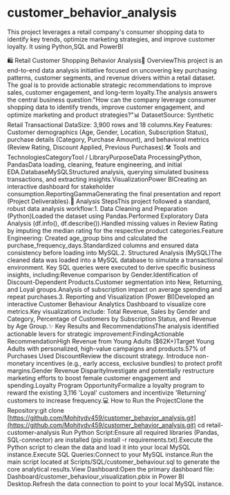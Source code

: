 # customer_behavior_analysis
This project leverages a retail company's consumer shopping data to identify key trends, optimize marketing strategies, and improve customer loyalty. It using Python,SQL and PowerBI


🛍️ Retail Customer Shopping Behavior Analysis🌟 OverviewThis project is an end-to-end data analysis initiative focused on uncovering key purchasing patterns, customer segments, and revenue drivers within a retail dataset. The goal is to provide actionable strategic recommendations to improve sales, customer engagement, and long-term loyalty.The analysis answers the central business question:"How can the company leverage consumer shopping data to identify trends, improve customer engagement, and optimize marketing and product strategies?"📊 DatasetSource: Synthetic Retail Transactional DataSize: 3,900 rows and 18 columns.Key Features: Customer demographics (Age, Gender, Location, Subscription Status), purchase details (Category, Purchase Amount), and behavioral metrics (Review Rating, Discount Applied, Previous Purchases).🛠️ Tools and TechnologiesCategoryTool / LibraryPurposeData ProcessingPython, PandasData loading, cleaning, feature engineering, and initial EDA.DatabaseMySQLStructured analysis, querying simulated business transactions, and extracting insights.VisualizationPower BICreating an interactive dashboard for stakeholder consumption.ReportingGammaGenerating the final presentation and report (Project Deliverables).🚀 Analysis StepsThis project followed a standard, robust data analysis workflow:1. Data Cleaning and Preparation (Python)Loaded the dataset using Pandas.Performed Exploratory Data Analysis (df.info(), df.describe()).Handled missing values in Review Rating by imputing the median rating for the respective product categories.Feature Engineering: Created age_group bins and calculated the purchase_frequency_days.Standardized columns and ensured data consistency before loading into MySQL.2. Structured Analysis (MySQL)The cleaned data was loaded into a MySQL database to simulate a transactional environment. Key SQL queries were executed to derive specific business insights, including:Revenue comparison by Gender.Identification of Discount-Dependent Products.Customer segmentation into New, Returning, and Loyal groups.Analysis of subscription impact on average spending and repeat purchases.3. Reporting and Visualization (Power BI)Developed an interactive Customer Behaviour Analytics Dashboard to visualize core metrics.Key visualizations include: Total Revenue, Sales by Gender and Category, Percentage of Customers by Subscription Status, and Revenue by Age Group.✨ Key Results and RecommendationsThe analysis identified actionable levers for strategic improvement:FindingActionable RecommendationHigh Revenue from Young Adults ($62K+)Target Young Adults with personalized, high-value campaigns and products.57% of Purchases Used DiscountReview the discount strategy. Introduce non-monetary incentives (e.g., early access, exclusive bundles) to protect profit margins.Gender Revenue DisparityInvestigate and potentially restructure marketing efforts to boost female customer engagement and spending.Loyalty Program OpportunityFormalize a loyalty program to reward the existing 3,116 'Loyal' customers and incentivize 'Returning' customers to increase frequency.💻 How to Run the ProjectClone the Repository:git clone [https://github.com/Mohitydv459/customer_behavior_analysis.git](https://github.com/Mohitydv459/customer_behavior_analysis.git)
cd retail-customer-analysis
Run Python Script:Ensure all required libraries (Pandas, SQL-connector) are installed (pip install -r requirements.txt).Execute the Python script to clean the data and load it into your local MySQL instance.Execute SQL Queries:Connect to your MySQL instance.Run the main script located at Scripts/SQL/customer_behaviour.sql to generate the core analytical results.View Dashboard:Open the primary dashboard file: Dashboard/customer_behaviour_visualization.pbix in Power BI Desktop.Refresh the data connection to point to your local MySQL instance.
